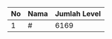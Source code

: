 | No | Nama            | Jumlah Level |
|----|-----------------|--------------|
| 1  | #    |    6169        |
